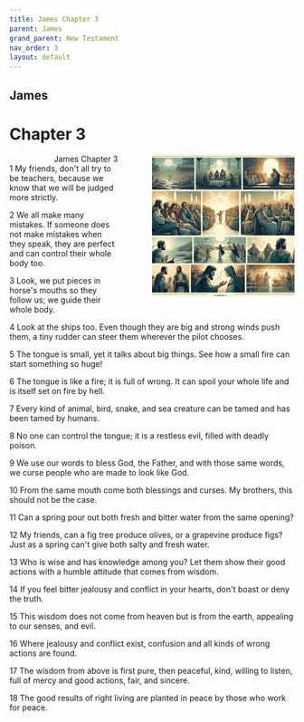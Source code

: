 ```yaml
---
title: James Chapter 3
parent: James
grand_parent: New Testament
nav_order: 3
layout: default
---
```


## James

# Chapter 3

<div style="clear: both; text-align: right;">
    <img src="/assets/Image/James/500/3.jpg" alt="James Chapter 3" class="chapter-image" style="max-width: 50%; height: auto; float: right; margin: 0 0 10px 10px; padding-left: 10%;">
    <figcaption style="font-size: 14px;">James Chapter 3</figcaption>
</div>
1 My friends, don't all try to be teachers, because we know that we will be judged more strictly.

2 We all make many mistakes. If someone does not make mistakes when they speak, they are perfect and can control their whole body too.

3 Look, we put pieces in horse's mouths so they follow us; we guide their whole body.

4 Look at the ships too. Even though they are big and strong winds push them, a tiny rudder can steer them wherever the pilot chooses.

5 The tongue is small, yet it talks about big things. See how a small fire can start something so huge!

6 The tongue is like a fire; it is full of wrong. It can spoil your whole life and is itself set on fire by hell.

7 Every kind of animal, bird, snake, and sea creature can be tamed and has been tamed by humans.

8 No one can control the tongue; it is a restless evil, filled with deadly poison.

9 We use our words to bless God, the Father, and with those same words, we curse people who are made to look like God.

10 From the same mouth come both blessings and curses. My brothers, this should not be the case.

11 Can a spring pour out both fresh and bitter water from the same opening?

12 My friends, can a fig tree produce olives, or a grapevine produce figs? Just as a spring can't give both salty and fresh water.

13 Who is wise and has knowledge among you? Let them show their good actions with a humble attitude that comes from wisdom.

14 If you feel bitter jealousy and conflict in your hearts, don't boast or deny the truth.

15 This wisdom does not come from heaven but is from the earth, appealing to our senses, and evil.

16 Where jealousy and conflict exist, confusion and all kinds of wrong actions are found.

17 The wisdom from above is first pure, then peaceful, kind, willing to listen, full of mercy and good actions, fair, and sincere.

18 The good results of right living are planted in peace by those who work for peace.


